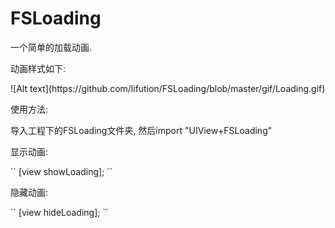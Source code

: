 # FSLoading
一个简单的加载动画.<p>
动画样式如下:<p>
<p>
![Alt text](https://github.com/lifution/FSLoading/blob/master/gif/Loading.gif)<p>
使用方法:<p>
导入工程下的FSLoading文件夹, 然后import "UIView+FSLoading"<p>
显示动画:<p>
`` [view showLoading]; ``<p>
隐藏动画:<p>
`` [view hideLoading]; ``<p>
